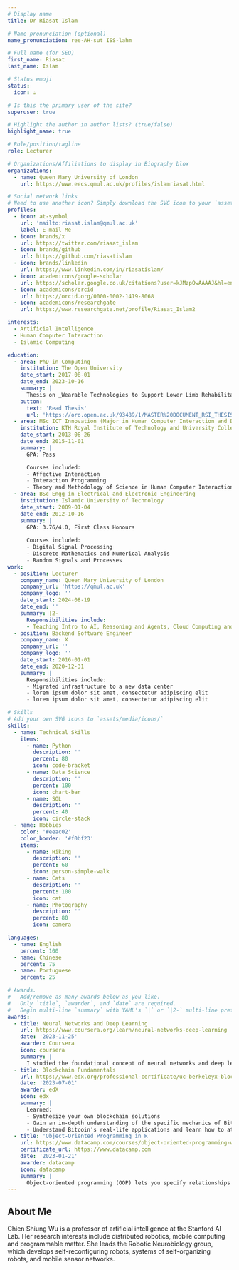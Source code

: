 ```yaml
---
# Display name
title: Dr Riasat Islam

# Name pronunciation (optional)
name_pronunciation: ree-AH-sut ISS-lahm

# Full name (for SEO)
first_name: Riasat
last_name: Islam

# Status emoji
status:
  icon: ☕️

# Is this the primary user of the site?
superuser: true

# Highlight the author in author lists? (true/false)
highlight_name: true

# Role/position/tagline
role: Lecturer

# Organizations/Affiliations to display in Biography blox
organizations:
  - name: Queen Mary University of London
    url: https://www.eecs.qmul.ac.uk/profiles/islamriasat.html

# Social network links
# Need to use another icon? Simply download the SVG icon to your `assets/media/icons/` folder.
profiles:
  - icon: at-symbol
    url: 'mailto:riasat.islam@qmul.ac.uk'
    label: E-mail Me
  - icon: brands/x
    url: https://twitter.com/riasat_islam
  - icon: brands/github
    url: https://github.com/riasatislam
  - icon: brands/linkedin
    url: https://www.linkedin.com/in/riasatislam/
  - icon: academicons/google-scholar
    url: https://scholar.google.co.uk/citations?user=kJMzpOwAAAAJ&hl=en
  - icon: academicons/orcid
    url: https://orcid.org/0000-0002-1419-8068
  - icon: academicons/researchgate
    url: https://www.researchgate.net/profile/Riasat_Islam2

interests:
  - Artificial Intelligence
  - Human Computer Interaction
  - Islamic Computing

education:
  - area: PhD in Computing
    institution: The Open University
    date_start: 2017-08-01
    date_end: 2023-10-16
    summary: |
      Thesis on _Wearable Technologies to Support Lower Limb Rehabilitation and Clinical Practice: user requirements, design and evaluation_. Supervised by [Dr Simon Holland](https://www.open.ac.uk/people/sh2), [Prof. Blaine Price](https://en.wikipedia.org/wiki/Blaine_Price) and [Dr Paul Mulholland](https://www.open.ac.uk/people/pm223). Published in reputable health tech journals and generated income through intellectual property transfer and consultancy.
    button:
      text: 'Read Thesis'
      url: 'https://oro.open.ac.uk/93489/1/MASTER%20DOCUMENT_RSI_THESIS_10102023.pdf'
  - area: MSc ICT Innovation (Major in Human Computer Interaction and Design, Minor in Entrepreneurship and Innovation)
    institution: KTH Royal Institute of Technology and University College London
    date_start: 2013-08-26
    date_end: 2015-11-01
    summary: |
      GPA: Pass

      Courses included:
      - Affective Interaction
      - Interaction Programming
      - Theory and Methodology of Science in Human Computer Interaction
  - area: BSc Engg in Electrical and Electronic Engineering
    institution: Islamic University of Technology
    date_start: 2009-01-04
    date_end: 2012-10-16
    summary: |
      GPA: 3.76/4.0, First Class Honours
      
      Courses included:
      - Digital Signal Processing
      - Discrete Mathematics and Numerical Analysis
      - Random Signals and Processes
work:
  - position: Lecturer
    company_name: Queen Mary University of London
    company_url: 'https://qmul.ac.uk'
    company_logo: ''
    date_start: 2024-08-19
    date_end: ''
    summary: |2-
      Responsibilities include:
      - Teaching Intro to AI, Reasoning and Agents, Cloud Computing and Software Engineering
  - position: Backend Software Engineer
    company_name: X
    company_url: ''
    company_logo: ''
    date_start: 2016-01-01
    date_end: 2020-12-31
    summary: |
      Responsibilities include:
      - Migrated infrastructure to a new data center
      - lorem ipsum dolor sit amet, consectetur adipiscing elit
      - lorem ipsum dolor sit amet, consectetur adipiscing elit

# Skills
# Add your own SVG icons to `assets/media/icons/`
skills:
  - name: Technical Skills
    items:
      - name: Python
        description: ''
        percent: 80
        icon: code-bracket
      - name: Data Science
        description: ''
        percent: 100
        icon: chart-bar
      - name: SQL
        description: ''
        percent: 40
        icon: circle-stack
  - name: Hobbies
    color: '#eeac02'
    color_border: '#f0bf23'
    items:
      - name: Hiking
        description: ''
        percent: 60
        icon: person-simple-walk
      - name: Cats
        description: ''
        percent: 100
        icon: cat
      - name: Photography
        description: ''
        percent: 80
        icon: camera

languages:
  - name: English
    percent: 100
  - name: Chinese
    percent: 75
  - name: Portuguese
    percent: 25

# Awards.
#   Add/remove as many awards below as you like.
#   Only `title`, `awarder`, and `date` are required.
#   Begin multi-line `summary` with YAML's `|` or `|2-` multi-line prefix and indent 2 spaces below.
awards:
  - title: Neural Networks and Deep Learning
    url: https://www.coursera.org/learn/neural-networks-deep-learning
    date: '2023-11-25'
    awarder: Coursera
    icon: coursera
    summary: |
      I studied the foundational concept of neural networks and deep learning. By the end, I was familiar with the significant technological trends driving the rise of deep learning; build, train, and apply fully connected deep neural networks; implement efficient (vectorized) neural networks; identify key parameters in a neural network’s architecture; and apply deep learning to your own applications.
  - title: Blockchain Fundamentals
    url: https://www.edx.org/professional-certificate/uc-berkeleyx-blockchain-fundamentals
    date: '2023-07-01'
    awarder: edX
    icon: edx
    summary: |
      Learned:
      - Synthesize your own blockchain solutions
      - Gain an in-depth understanding of the specific mechanics of Bitcoin
      - Understand Bitcoin’s real-life applications and learn how to attack and destroy Bitcoin, Ethereum, smart contracts and Dapps, and alternatives to Bitcoin’s Proof-of-Work consensus algorithm
  - title: 'Object-Oriented Programming in R'
    url: https://www.datacamp.com/courses/object-oriented-programming-with-s3-and-r6-in-r
    certificate_url: https://www.datacamp.com
    date: '2023-01-21'
    awarder: datacamp
    icon: datacamp
    summary: |
      Object-oriented programming (OOP) lets you specify relationships between functions and the objects that they can act on, helping you manage complexity in your code. This is an intermediate level course, providing an introduction to OOP, using the S3 and R6 systems. S3 is a great day-to-day R programming tool that simplifies some of the functions that you write. R6 is especially useful for industry-specific analyses, working with web APIs, and building GUIs.
---
```


## About Me

Chien Shiung Wu is a professor of artificial intelligence at the Stanford AI Lab. Her research interests include distributed robotics, mobile computing and programmable matter. She leads the Robotic Neurobiology group, which develops self-reconfiguring robots, systems of self-organizing robots, and mobile sensor networks.
